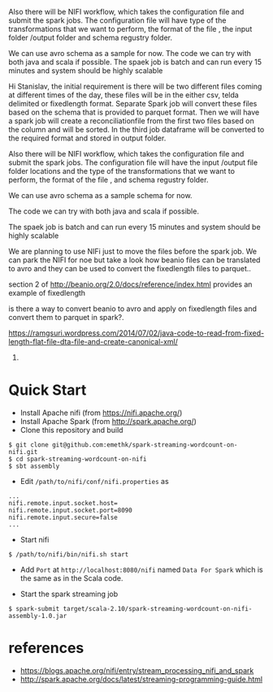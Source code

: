 Also there will be NIFI workflow, which takes the configuration file and submit the spark jobs. The configuration file will have type of the transformations that we want to perform, the format of the file , the input folder /output folder and schema regustry folder.

We can use avro schema as a sample for now.
The code we can try with both java and scala if possible.
The spaek job is batch and can run every 15 minutes and system should be highly scalable



Hi Stanislav, the initial requirement is there will be two different files coming at different times of the day, these files will be in the either csv, telda delimited or fixedlength format. Separate Spark job will convert these files based on the schema that is provided to parquet format. Then we will have a spark job will create a reconciliationfile from the first two files based on the column and will be sorted. In the third job dataframe will be converted to the required format and stored in output folder.

Also there will be NIFI workflow, which takes the configuration file and submit the spark jobs. The configuration file will have the input /output file folder locations and the type of the transformations that we want to perform, the format of the file , and schema regustry folder.

We can use avro schema as a sample schema for now.

The code we can try with both java and scala if possible.

The spaek job is batch and can run every 15 minutes and system should be highly scalable


We are planning to use NIFi just to move the files before the spark job. We can park the NIFI for noe but take a look how beanio files can be translated to avro and they can be used to convert the fixedlength files to parquet..

section 2 of http://beanio.org/2.0/docs/reference/index.html provides an example of fixedlength

is there a way to convert beanio to avro and apply on fixedlength files and convert them to parquet in spark?.


https://ramgsuri.wordpress.com/2014/07/02/java-code-to-read-from-fixed-length-flat-file-dta-file-and-create-canonical-xml/


1. 




# Quick Start

- Install Apache nifi (from https://nifi.apache.org/)
- Install Apache Spark (from http://spark.apache.org/)
- Clone this repository and build

```
$ git clone git@github.com:emethk/spark-streaming-wordcount-on-nifi.git
$ cd spark-streaming-wordcount-on-nifi
$ sbt assembly
```
- Edit `/path/to/nifi/conf/nifi.properties` as

```
...
nifi.remote.input.socket.host=
nifi.remote.input.socket.port=8090
nifi.remote.input.secure=false
...
```
- Start nifi

```
$ /path/to/nifi/bin/nifi.sh start
```

- Add `Port` at `http://localhost:8080/nifi` named `Data For Spark` which is the same as in the Scala code.

- Start the spark streaming job

```
$ spark-submit target/scala-2.10/spark-streaming-wordcount-on-nifi-assembly-1.0.jar
```

# references
- https://blogs.apache.org/nifi/entry/stream_processing_nifi_and_spark
- http://spark.apache.org/docs/latest/streaming-programming-guide.html
